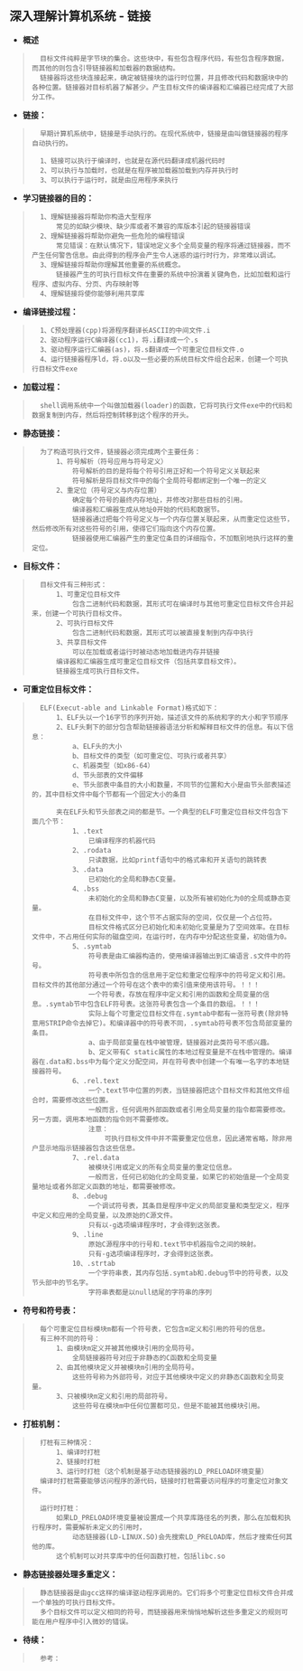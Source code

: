 ## 深入理解计算机系统 - 链接
- **概述**
>       目标文件纯粹是字节块的集合。这些块中，有些包含程序代码，有些包含程序数据，而其他的则包含引导链接器和加载器的数据结构。
>       链接器将这些块连接起来，确定被链接块的运行时位置，并且修改代码和数据块中的各种位置。链接器对目标机器了解甚少。产生目标文件的编译器和汇编器已经完成了大部分工作。
>
>
>

- **链接：**
>       早期计算机系统中，链接是手动执行的。在现代系统中，链接是由叫做链接器的程序自动执行的。
>
>       1、链接可以执行于编译时，也就是在源代码翻译成机器代码时
>       2、可以执行与加载时，也就是在程序被加载器加载到内存并执行时
>       3、可以执行于运行时，就是由应用程序来执行
>

- **学习链接器的目的：**
>       1、理解链接器将帮助你构造大型程序
>           常见的如缺少模块、缺少库或者不兼容的库版本引起的链接器错误
>       2、理解链接器将帮助你避免一些危险的编程错误
>           常见错误：在默认情况下，错误地定义多个全局变量的程序将通过链接器，而不产生任何警告信息。由此得到的程序会产生令人迷惑的运行时行为，非常难以调试。
>       3、理解链接将帮助你理解其他重要的系统概念。
>           链接器产生的可执行目标文件在重要的系统中扮演着关键角色，比如加载和运行程序、虚拟内存、分页、内存映射等
>       4、理解链接将使你能够利用共享库
>

- **编译链接过程：**
>       1、C预处理器(cpp)将源程序翻译长ASCII的中间文件.i
>       2、驱动程序运行C编译器(cc1)，将.i翻译成一个.s
>       3、驱动程序运行汇编器(as)，将.s翻译成一个可重定位目标文件.o
>       4、运行链接器程序ld，将.o以及一些必要的系统目标文件组合起来，创建一个可执行目标文件exe
>

- **加载过程：**
>       shell调用系统中一个叫做加载器(loader)的函数，它将可执行文件exe中的代码和数据复制到内存，然后将控制转移到这个程序的开头。
>
>

- **静态链接：**
>       为了构造可执行文件，链接器必须完成两个主要任务：
>           1、符号解析（符号应用与符号定义）
>               符号解析的目的是将每个符号引用正好和一个符号定义关联起来
>               符号解析是将目标文件中的每个全局符号都绑定到一个唯一的定义
>           2、重定位（符号定义与内存位置）
>               确定每个符号的最终内存地址，并修改对那些目标的引用。
>               编译器和汇编器生成从地址0开始的代码和数据节。
>               链接器通过把每个符号定义与一个内存位置关联起来，从而重定位这些节，然后修改所有对这些符号的引用，使得它们指向这个内存位置。
>               链接器使用汇编器产生的重定位条目的详细指令，不加甄别地执行这样的重定位。
>

- **目标文件：**
>       目标文件有三种形式：
>           1、可重定位目标文件
>               包含二进制代码和数据，其形式可在编译时与其他可重定位目标文件合并起来，创建一个可执行目标文件。
>           2、可执行目标文件
>               包含二进制代码和数据，其形式可以被直接复制到内存中执行
>           3、共享目标文件
>               可以在加载或者运行时被动态地加载进内存并链接
>           编译器和汇编器生成可重定位目标文件（包括共享目标文件）。
>           链接器生成可执行目标文件。
>

- **可重定位目标文件：**
>       ELF(Execut-able and Linkable Format)格式如下：
>           1、ELF头以一个16字节的序列开始，描述该文件的系统和字的大小和字节顺序
>           2、ELF头剩下的部分包含帮助链接器语法分析和解释目标文件的信息。有以下信息：
>               a、ELF头的大小
>               b、目标文件的类型（如可重定位、可执行或者共享）
>               c、机器类型（如x86-64）
>               d、节头部表的文件偏移
>               e、节头部表中条目的大小和数量，不同节的位置和大小是由节头部表描述的，其中目标文件中每个节都有一个固定大小的条目
>
>           夹在ELF头和节头部表之间的都是节。一个典型的ELF可重定位目标文件包含下面几个节：
>               1、.text
>                   已编译程序的机器代码
>               2、.rodata
>                   只读数据，比如printf语句中的格式串和开关语句的跳转表
>               3、.data
>                   已初始化的全局和静态C变量。
>               4、.bss
>                   未初始化的全局和静态C变量，以及所有被初始化为0的全局或静态变量。
>                   在目标文件中，这个节不占据实际的空间，仅仅是一个占位符。
>                   目标文件格式区分已初始化和未初始化变量是为了空间效率。在目标文件中，不占用任何实际的磁盘空间，在运行时，在内存中分配这些变量，初始值为0。
>               5、.symtab
>                   符号表是由汇编器构造的，使用编译器输出到汇编语言.s文件中的符号。
>                   符号表中所包含的信息用于定位和重定位程序中的符号定义和引用。目标文件的其他部分通过一个符号在这个表中的索引值来使用该符号。！！！
>                   一个符号表，存放在程序中定义和引用的函数和全局变量的信息。.symtab节中包含ELF符号表。这张符号表包含一个条目的数组。！！！
>                   实际上每个可重定位目标文件在.symtab中都有一张符号表(除非特意用STRIP命令去掉它)。和编译器中的符号表不同，.symtab符号表不包含局部变量的条目。
>                   a、由于局部变量在栈中被管理，链接器对此类符号不感兴趣。
>                   b、定义带有C static属性的本地过程变量是不在栈中管理的。编译器在.data和.bss中为每个定义分配空间，并在符号表中创建一个有唯一名字的本地链接器符号。
>               6、.rel.text
>                   一个.text节中位置的列表，当链接器把这个目标文件和其他文件组合时，需要修改这些位置。
>                   一般而言，任何调用外部函数或者引用全局变量的指令都需要修改。另一方面，调用本地函数的指令则不需要修改。
>                   注意：
>                       可执行目标文件中并不需要重定位信息，因此通常省略，除非用户显示地指示链接器包含这些信息。
>               7、.rel.data
>                   被模块引用或定义的所有全局变量的重定位信息。
>                   一般而言，任何已初始化的全局变量，如果它的初始值是一个全局变量地址或者外部定义函数的地址，都需要被修改。
>               8、.debug
>                   一个调试符号表，其条目是程序中定义的局部变量和类型定义，程序中定义和应用的全局变量，以及原始的C源文件。
>                   只有以-g选项编译程序时，才会得到这张表。
>               9、.line
>                   原始C源程序中的行号和.text节中机器指令之间的映射。
>                   只有-g选项编译程序时，才会得到这张表。
>               10、.strtab
>                   一个字符串表，其内存包括.symtab和.debug节中的符号表，以及节头部中的节名字。
>                   字符串表都是以null结尾的字符串的序列
>

- **符号和符号表：**
>       每个可重定位目标模块m都有一个符号表，它包含m定义和引用的符号的信息。
>       有三种不同的符号：
>           1、由模块m定义并被其他模块引用的全局符号。
>               全局链接器符号对应于非静态的C函数和全局变量
>           2、由其他模块定义并被模块m引用的全局符号。
>               这些符号称为外部符号，对应于其他模块中定义的非静态C函数和全局变量。
>           3、只被模块m定义和引用的局部符号。
>               这些符号在模块m中任何位置都可见，但是不能被其他模块引用。
>

- **打桩机制：**
>       打桩有三种情况：
>           1、编译时打桩
>           2、链接时打桩
>           3、运行时打桩（这个机制是基于动态链接器的LD_PRELOAD环境变量）
>       编译时打桩需要能够访问程序的源代码，链接时打桩需要访问程序的可重定位对象文件。
>
>       运行时打桩：
>           如果LD_PRELOAD环境变量被设置成一个共享库路径名的列表，那么在加载和执行程序时，需要解析未定义的引用时，
>               动态链接器(LD-LINUX.SO)会先搜索LD_PRELOAD库，然后才搜索任何其他的库。
>           这个机制可以对共享库中的任何函数打桩，包括libc.so
>

- **静态链接器处理多重定义：**
>       静态链接器是由gcc这样的编译驱动程序调用的。它们将多个可重定位目标文件合并成一个单独的可执行目标文件。
>       多个目标文件可以定义相同的符号，而链接器用来悄悄地解析这些多重定义的规则可能在用户程序中引入微妙的错误。
>       
>
>
>
>
>
>
>
>
>
>
>
>
>
>
>
>
>
>
>
>
>
>
>
>

- **待续：**
>       参考：
>
>
>
>
>
>
>
>
>
>
>
>
>
>
>
>
>
>
>
>
>
>
>
>
>
>

